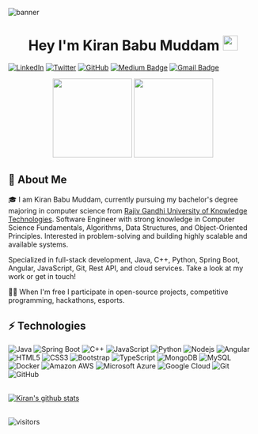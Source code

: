 ![banner](https://github.com/kiranmuddam/kiranmuddam/blob/master/0.jpeg)

<h1 align="center">Hey I'm Kiran Babu Muddam <img src="https://raw.githubusercontent.com/kiranmuddam/kiranmuddam/master/wave.gif" width="30px"></h1> 

[![LinkedIn](https://img.shields.io/badge/LinkedIn-kiranmuddam-blue?style=flat-square&logo=linkedin)](https://www.linkedin.com/in/kiranmuddam/)
[![Twitter](https://img.shields.io/twitter/follow/kiranbabumuddam?style=flat-square&logo=twitter)](https://twitter.com/kiranbabumuddam)
[![GitHub](https://img.shields.io/badge/GitHub-kiranmuddam-lightgrey?style=flat-square&logo=github)](https://www.github.com/kiranmuddam/)
[![Medium Badge](https://img.shields.io/badge/-blog.kiranmuddam.com-03a57a?style=flat-square&labelColor=000000&logo=Medium&link=https://blog.kiranmuddam.com)](https://blog.kiranmuddam.com)
[![Gmail Badge](https://img.shields.io/badge/-kiraniiitn@gmail.com-c14438?style=flat-square&logo=Gmail&logoColor=white&link=mailto:kiraniiitn@gmail.com)](mailto:kiraniiitn@gmail.com)
<p align="center"> <img src="https://octodex.github.com/images/daftpunktocat-thomas.gif" height="160px" width="160px"> <img src="https://octodex.github.com/images/daftpunktocat-guy.gif" height="160px" width="160px"> </p>

## 🚀 About Me 

🎓 I am Kiran Babu Muddam, currently pursuing my bachelor's degree majoring in computer science from [Rajiv Gandhi University of Knowledge Technologies](https://rguktn.ac.in/). 
Software Engineer with strong knowledge in Computer Science Fundamentals, Algorithms, Data Structures, and Object-­Oriented Principles. Interested in problem-­solving and building highly scalable and available systems.

Specialized in full-stack development, Java, C++, Python, Spring Boot, Angular, JavaScript, Git, Rest API, and cloud services. Take a look at my work or get in touch!

👨‍💻 When I'm free I participate in open-source projects, competitive programming, hackathons, esports.

## ⚡ Technologies

![Java](https://img.shields.io/badge/-java-E34A86?style=flat-square&logo=java)
![Spring Boot](https://img.shields.io/badge/-SpringBoot-007ACC?style=flat-square&logo=springboot)
![C++](https://img.shields.io/badge/-C++-00599C?style=flat-square&logo=c)
![JavaScript](https://img.shields.io/badge/-JavaScript-black?style=flat-square&logo=javascript)
![Python](https://img.shields.io/badge/-Python-black?style=flat-square&logo=Python)
![Nodejs](https://img.shields.io/badge/-Nodejs-black?style=flat-square&logo=Node.js)
![Angular](https://img.shields.io/badge/-Angular-blue?style=flat-square&logo=Angular)
![HTML5](https://img.shields.io/badge/-HTML5-E34F26?style=flat-square&logo=html5&logoColor=white)
![CSS3](https://img.shields.io/badge/-CSS3-1572B6?style=flat-square&logo=css3)
![Bootstrap](https://img.shields.io/badge/-Bootstrap-563D7C?style=flat-square&logo=bootstrap)
![TypeScript](https://img.shields.io/badge/-TypeScript-007ACC?style=flat-square&logo=typescript)
![MongoDB](https://img.shields.io/badge/-MongoDB-black?style=flat-square&logo=mongodb)
![MySQL](https://img.shields.io/badge/-MySQL-black?style=flat-square&logo=mysql)
![Docker](https://img.shields.io/badge/-Docker-black?style=flat-square&logo=docker)
![Amazon AWS](https://img.shields.io/badge/Amazon%20AWS-232F3E?style=flat-square&logo=amazon-aws)
![Microsoft Azure](https://img.shields.io/badge/Microsoft%20Azure-232F7E?style=flat-square&logo=microsoft-azure)
![Google Cloud](https://img.shields.io/badge/Google%20Cloud-black?style=flat-square&logo=google-cloud)
![Git](https://img.shields.io/badge/-Git-black?style=flat-square&logo=git)
![GitHub](https://img.shields.io/badge/-GitHub-181717?style=flat-square&logo=github)


<br/>
<a href="https://github.com/kiranmuddam">
  <img align="center" src="https://github-readme-stats.vercel.app/api?username=kiranmuddam&show_icons=true&include_all_commits=true&theme=material-palenight" alt="Kiran's github stats" />
</a>
</br>
</br>

![visitors](https://visitor-badge.laobi.icu/badge?page_id=kiranmuddam.kiranmuddam)


